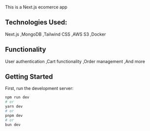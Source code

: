 This is a Next.js ecomerce app 
## Technologies Used:
Next.js ,MongoDB ,Tailwind CSS ,AWS  S3 ,Docker

## Functionality
User authentication ,Cart functionality ,Order management ,And more


## Getting Started

First, run the development server:

```bash
npm run dev
# or
yarn dev
# or
pnpm dev
# or
bun dev
```
